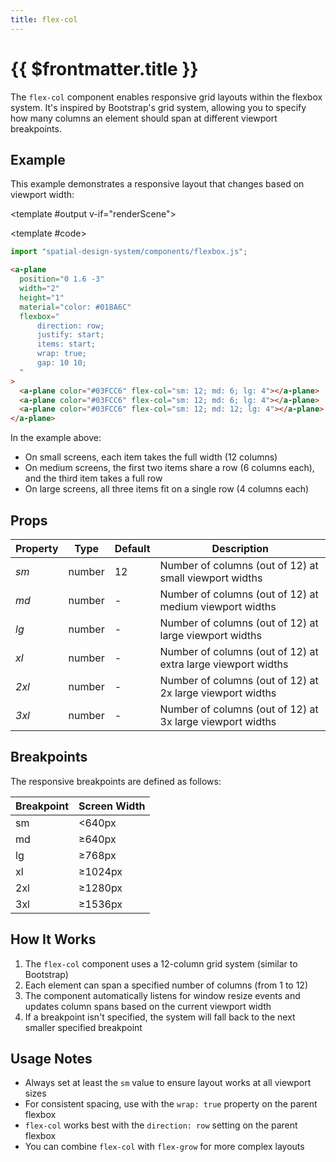 ```yaml
---
title: flex-col
---
```


<script setup lang="ts">
import { ref, onMounted } from "vue";
import ComponentExample from "../vue/ComponentExample.vue";

const renderScene = ref(false);

onMounted(async () => {
  try {
    await import("spatial-design-system/components/flexbox.js");
    renderScene.value = true;
  } catch(e) {
    console.error(e);
  }
});
</script>

# {{ $frontmatter.title }}

The `flex-col` component enables responsive grid layouts within the flexbox system. It's inspired by Bootstrap's grid system, allowing you to specify how many columns an element should span at different viewport breakpoints.

## Example

This example demonstrates a responsive layout that changes based on viewport width:

<ComponentExample :fixed="true">

<template #output v-if="renderScene">
<a-plane
position="0 1.6 -3"
width="2"
height="1"
material="color: #018A6C"
flexbox="
direction: row;
justify: start;
items: start;
wrap: true;
gap: 10 10;
">

  <a-plane color="#03FCC6" flex-col="sm: 12; md: 6; lg: 4"></a-plane>
  <a-plane color="#03FCC6" flex-col="sm: 12; md: 6; lg: 4"></a-plane>
  <a-plane color="#03FCC6" flex-col="sm: 12; md: 12; lg: 4"></a-plane>
</a-plane>
</template>

<template #code>

```js
import "spatial-design-system/components/flexbox.js";
```

```html
<a-plane
  position="0 1.6 -3"
  width="2"
  height="1"
  material="color: #018A6C"
  flexbox="
      direction: row;
      justify: start;
      items: start;
      wrap: true;
      gap: 10 10;
  "
>
  <a-plane color="#03FCC6" flex-col="sm: 12; md: 6; lg: 4"></a-plane>
  <a-plane color="#03FCC6" flex-col="sm: 12; md: 6; lg: 4"></a-plane>
  <a-plane color="#03FCC6" flex-col="sm: 12; md: 12; lg: 4"></a-plane>
</a-plane>
```

</template>

</ComponentExample>

In the example above:
- On small screens, each item takes the full width (12 columns)
- On medium screens, the first two items share a row (6 columns each), and the third item takes a full row
- On large screens, all three items fit on a single row (4 columns each)

## Props

| Property | Type   | Default | Description                                                 |
| -------- | ------ | ------- | ----------------------------------------------------------- |
| _sm_     | number | 12      | Number of columns (out of 12) at small viewport widths      |
| _md_     | number | -       | Number of columns (out of 12) at medium viewport widths     |
| _lg_     | number | -       | Number of columns (out of 12) at large viewport widths      |
| _xl_     | number | -       | Number of columns (out of 12) at extra large viewport widths |
| _2xl_    | number | -       | Number of columns (out of 12) at 2x large viewport widths   |
| _3xl_    | number | -       | Number of columns (out of 12) at 3x large viewport widths   |

## Breakpoints

The responsive breakpoints are defined as follows:

| Breakpoint | Screen Width  |
| ---------- | ------------- |
| sm         | <640px        |
| md         | ≥640px        |
| lg         | ≥768px        |
| xl         | ≥1024px       |
| 2xl        | ≥1280px       |
| 3xl        | ≥1536px       |

## How It Works

1. The `flex-col` component uses a 12-column grid system (similar to Bootstrap)
2. Each element can span a specified number of columns (from 1 to 12)
3. The component automatically listens for window resize events and updates column spans based on the current viewport width
4. If a breakpoint isn't specified, the system will fall back to the next smaller specified breakpoint

## Usage Notes

- Always set at least the `sm` value to ensure layout works at all viewport sizes
- For consistent spacing, use with the `wrap: true` property on the parent flexbox
- `flex-col` works best with the `direction: row` setting on the parent flexbox
- You can combine `flex-col` with `flex-grow` for more complex layouts
